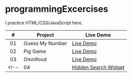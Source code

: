 # programmingExcercises

I practice HTML/CSS/JavaScript here.

|  #  | Project                                                                                                                     | Live Demo                                                                         |
| :-: | --------------------------------------------------------------------------------------------------------------------------- | --------------------------------------------------------------------------------- |
| 01  | Guess My Number                             | [Live Demo](https://gongyr.github.io/programmingExcercises/Guess-My-Number/index.html)             |
| 02  | Pig Game                              | [Live Demo](https://gongyr.github.io/programmingExcercises/Pig-game/index.html)                |
| 03  | Omnifood                       | [Live Demo](Ohttps://gongyr.github.io/programmingExcercises/Omnifood/index.html) |
<!-- | 04  | [Hidden Search Widget](https://github.com/bradtraversy/50projects50days/tree/master/hidden-search)                          | [Live Demo](https://50projects50days.com/projects/hidden-search-widget/)    -->   